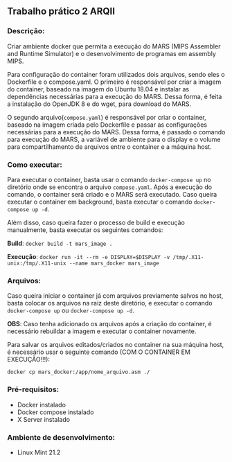 ## Trabalho prático 2 ARQII

### Descrição:

Criar ambiente docker que permita a execução do MARS (MIPS Assembler and Runtime Simulator) e o desenvolvimento de programas em assembly MIPS.

Para configuração do container foram utilizados dois arquivos, sendo eles o Dockerfile e o compose.yaml. O primeiro é responsável por criar a imagem do container, baseado na imagem do Ubuntu 18.04 e instalar as dependências necessárias para a execução do MARS. Dessa forma, é feita a instalação do OpenJDK 8 e do wget, para download do MARS.

O segundo arquivo(`compose.yaml`) é responsável por criar o container, baseado na imagem criada pelo Dockerfile e passar as configurações necessárias para a execução do MARS. Dessa forma, é passado o comando para execução do MARS, a variável de ambiente para o display e o volume para compartilhamento de arquivos entre o container e a máquina host.

### Como executar:

Para executar o container, basta usar o comando `docker-compose up` no diretório onde se encontra o arquivo `compose.yaml`. Após a execução do comando, o container será criado e o MARS será executado. Caso queira executar o container em background, basta executar o comando `docker-compose up -d`.

Além disso, caso queira fazer o processo de build e execução manualmente, basta executar os seguintes comandos:

**Build**: `docker build -t mars_image .`

**Execução**: `docker run -it --rm -e DISPLAY=$DISPLAY -v /tmp/.X11-unix:/tmp/.X11-unix --name mars_docker mars_image`

### Arquivos:

Caso queira iniciar o container já com arquivos previamente salvos no host, basta colocar os arquivos na raiz deste diretório, e executar o comando `docker-compose up` ou `docker-compose up -d`.

**OBS**: Caso tenha adicionado os arquivos após a criação do container, é necessário rebuildar a imagem e executar o container novamente.

Para salvar os arquivos editados/criados no container na sua máquina host, é necessário usar o seguinte comando (COM O CONTAINER EM EXECUÇÃO!!!):

`docker cp mars_docker:/app/nome_arquivo.asm ./`

### Pré-requisitos:

- Docker instalado
- Docker compose instalado
- X Server instalado

### Ambiente de desenvolvimento:

- Linux Mint 21.2
